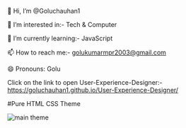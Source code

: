 👋 Hi, I’m @Goluchauhan1

👀 I’m interested in:- Tech & Computer

🌱 I’m currently learning:- JavaScript

📫 How to reach me:- golukumarmpr2003@gmail.com

😄 Pronouns: Golu

Click on the link to open User-Experience-Designer:- https://goluchauhan1.github.io/User-Experience-Designer/

#Pure HTML CSS Theme

![main theme](https://github.com/Goluchauhan1/Fruit-Theme/assets/169231998/50384535-50d9-4f6f-8397-12fa1631f114)
